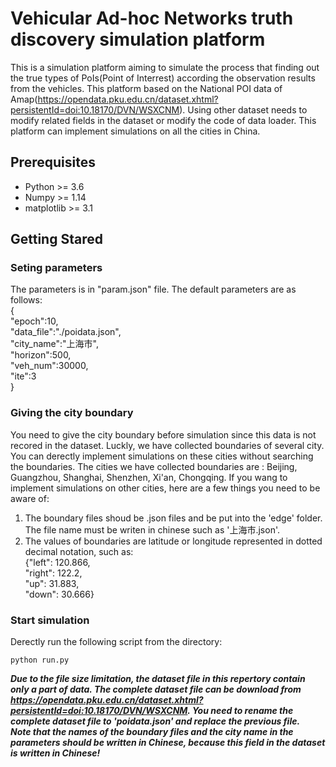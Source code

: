 # Vehicular Ad-hoc Networks truth discovery simulation platform

This is a simulation platform aiming to simulate the process that finding out the true types of PoIs(Point of Interrest) according the observation results from the vehicles. This platform based on the National POI data of Amap(https://opendata.pku.edu.cn/dataset.xhtml?persistentId=doi:10.18170/DVN/WSXCNM). Using other dataset needs to modify related fields in the dataset or modify the code of data loader. This platform can implement simulations on all the cities in China.

## Prerequisites
- Python >= 3.6
- Numpy >= 1.14
- matplotlib >= 3.1

## Getting Stared

### Seting parameters
The parameters is in "param.json" file. The default parameters are as follows:   
{  
  "epoch":10,    
  "data_file":"./poidata.json",    
  "city_name":"上海市",  
  "horizon":500,   
  "veh_num":30000,   
  "ite":3  
 }  

### Giving the city boundary
You need to give the city boundary before simulation since this data is not recored in the dataset. Luckly, we have collected boundaries of several city. You can derectly implement simulations on these cities without searching the boundaries. The cities we have collected boundaries are : Beijing, Guangzhou, Shanghai, Shenzhen, Xi'an, Chongqing. If you wang to  implement simulations on other cities, here are a few things you need to be aware of:
1. The boundary files shoud be .json files and be put into the 'edge' folder. The file name must be writen in chinese such as '上海市.json'.
2. The values of boundaries are latitude or longitude represented in dotted decimal notation, such as:  
  {"left": 120.866,  
   "right": 122.2,  
   "up": 31.883,  
   "down": 30.666}    

### Start simulation
Derectly run the following script from the directory:
```
python run.py
```

***Due to the file size limitation, the dataset file in this repertory contain only a part of data. The complete dataset file can be download from https://opendata.pku.edu.cn/dataset.xhtml?persistentId=doi:10.18170/DVN/WSXCNM. You need to rename the complete dataset file to 'poidata.json' and replace the previous file.***  
***Note that the names of the boundary files and the city name in the parameters should be written in Chinese, because this field in the dataset is written in Chinese!***
